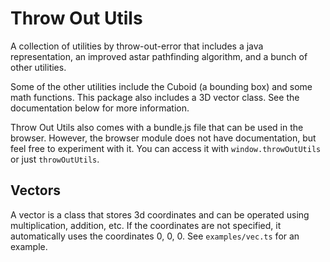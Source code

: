 # Throw Out Utils

A collection of utilities by throw-out-error that includes a java representation, an improved astar pathfinding algorithm, and a bunch of other utilities.

Some of the other utilities include the Cuboid (a bounding box) and some math functions. This package also includes a 3D vector class. See the documentation below for more information.

Throw Out Utils also comes with a bundle.js file that can be used in the browser. However, the browser module does not have documentation, but feel free to experiment with it. You can access it with `window.throwOutUtils` or just `throwOutUtils`.

## Vectors

A vector is a class that stores 3d coordinates and can be operated using multiplication, addition, etc. If the coordinates are not specified, it automatically uses the coordinates 0, 0, 0. See `examples/vec.ts` for an example.
